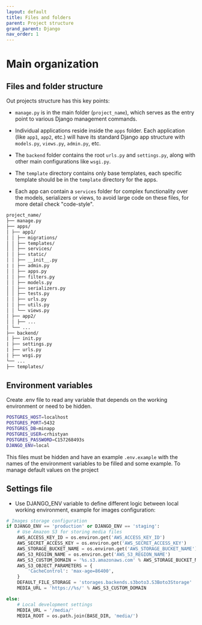 ```yaml
---
layout: default
title: Files and folders
parent: Project structure
grand_parent: Django
nav_order: 1
---
```


# Main organization

## Files and folder structure

Out projects structure has this key points:

- `manage.py` is in the main folder (`project_name`), which serves as the entry point to various Django management commands.
  
- Individual applications reside inside the `apps` folder. Each application (like `app1`, `app2`, etc.) will have its standard Django app structure with `models.py`, `views.py`, `admin.py`, etc.
  
- The `backend` folder contains the root `urls.py` and `settings.py`, along with other main configurations like `wsgi.py`.

- The `template` directory contains only base templates, each specific template should be in the `template` directory for the apps.

- Each app can contain a `services` folder for complex functionality over the models, serializers or views, to avoid large code on these files, for more detail check "code-style".

```txt
project_name/
├── manage.py
├── apps/
│ ├── app1/
│ │ ├── migrations/
│ │ ├── templates/
│ │ ├── services/
│ │ ├── static/
│ │ ├── __init__.py
| | ├── admin.py
│ │ ├── apps.py
│ │ ├── filters.py
│ │ ├── models.py
│ │ ├── serializers.py
│ │ ├── tests.py
│ │ ├── urls.py
│ │ ├── utils.py
│ │ └── views.py
│ ├── app2/
│ │ ├── ...
│ └── ...
├── backend/
| ├── init.py
| ├── settings.py
| ├── urls.py
| ├── wsgi.py
└── ...
├── templates/
```

## Environment variables

Create .env file to read any variable that depends on the working environment or need to be hidden.

```bash
POSTGRES_HOST=localhost
POSTGRES_PORT=5432
POSTGRES_DB=minapp
POSTGRES_USER=crhistyan
POSTGRES_PASSWORD=C157268493s
DJANGO_ENV=local
```

This files must be hidden and have an example `.env.example` with the names of the environment variables to be filled and some example. To manage default values on the project

## Settings file

- Use DJANGO_ENV variable to define different logic between local working environment, example for images configuration:

```python
# Images storage configuration
if DJANGO_ENV == 'production' or DJANGO_ENV == 'staging':
    # Use Amazon S3 for storing media files
    AWS_ACCESS_KEY_ID = os.environ.get('AWS_ACCESS_KEY_ID')
    AWS_SECRET_ACCESS_KEY = os.environ.get('AWS_SECRET_ACCESS_KEY')
    AWS_STORAGE_BUCKET_NAME = os.environ.get('AWS_STORAGE_BUCKET_NAME')
    AWS_S3_REGION_NAME = os.environ.get('AWS_S3_REGION_NAME')
    AWS_S3_CUSTOM_DOMAIN = '%s.s3.amazonaws.com' % AWS_STORAGE_BUCKET_NAME
    AWS_S3_OBJECT_PARAMETERS = {
        'CacheControl': 'max-age=86400',
    }
    DEFAULT_FILE_STORAGE = 'storages.backends.s3boto3.S3Boto3Storage'
    MEDIA_URL = 'https://%s/' % AWS_S3_CUSTOM_DOMAIN

else:
    # Local development settings
    MEDIA_URL = '/media/'
    MEDIA_ROOT = os.path.join(BASE_DIR, 'media/')

```



